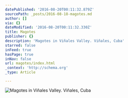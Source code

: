 ```yaml
---
datePublished: '2016-08-20T00:11:32.879Z'
sourcePath: _posts/2016-08-18-magotes.md
author: []
via: {}
dateModified: '2016-08-20T00:11:32.330Z'
title: Magotes
publisher: {}
description: 'Magotes in Viñales Valley. Viñales, Cuba'
starred: false
inFeed: true
hasPage: true
inNav: false
url: magotes/index.html
_context: 'http://schema.org'
_type: Article

---
```

![Magotes in Viñales Valley. Viñales, Cuba](https://the-grid-user-content.s3-us-west-2.amazonaws.com/ee08f7f8-6d29-4f24-b8ad-ee7fe21cd590.jpg)